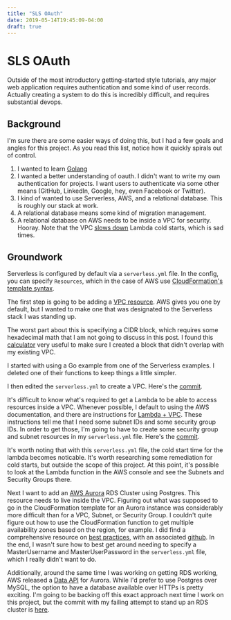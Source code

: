 ```yaml
---
title: "SLS OAuth"
date: 2019-05-14T19:45:09-04:00
draft: true
---
```


# SLS OAuth

Outside of the most introductory getting-started style tutorials, any major web application requires authentication and some kind of user records. Actually creating a system to do this is incredibly difficult, and requires substantial devops.

## Background

I'm sure there are some easier ways of doing this, but I had a few goals and angles for this project. As you read this list, notice how it quickly spirals out of control.

1. I wanted to learn [Golang](https://golang.org)
1. I wanted a better understanding of oauth. I didn't want to write my own authentication for projects. I want users to authenticate via some other means (GitHub, LinkedIn, Google, hey, even Facebook or Twitter).
1. I kind of wanted to use Serverless, AWS, and a relational database. This is roughly our stack at work.
1. A relational database means some kind of migration management.
1. A relational database on AWS needs to be inside a VPC for security. Hooray. Note that the VPC [slows down](https://medium.freecodecamp.org/lambda-vpc-cold-starts-a-latency-killer-5408323278dd) Lambda cold starts, which is sad times.

## Groundwork

Serverless is configured by default via a `serverless.yml` file. In the config, you can specify `Resources`, which in the case of AWS use [CloudFormation's template syntax](https://docs.aws.amazon.com/AWSCloudFormation/latest/UserGuide/aws-template-resource-type-ref.html).

The first step is going to be adding a [VPC resource](https://docs.aws.amazon.com/AWSCloudFormation/latest/UserGuide/aws-resource-ec2-vpc.html). AWS gives you one by default, but I wanted to make one that was designated to the Serverless stack I was standing up.

The worst part about this is specifying a CIDR block, which requires some hexadecimal math that I am not going to discuss in this post. I found this [calculator](https://www.ipaddressguide.com/cidr) very useful to make sure I created a block that didn't overlap with my existing VPC.

I started with using a Go example from one of the Serverless examples. I deleted one of their functions to keep things a little simpler.

I then edited the `serverless.yml` to create a VPC. Here's the [commit](https://github.com/mladlow/sls-oauth/commit/e6b05def000e641d53f42c428bb2f5e7c16b6c52).

It's difficult to know what's required to get a Lambda to be able to access resources inside a VPC. Whenever possible, I default to using the AWS documentation, and there are instructions for [Lambda + VPC](https://docs.aws.amazon.com/lambda/latest/dg/vpc.html). These instructions tell me that I need some subnet IDs and some security group IDs. In order to get those, I'm going to have to create some security group and subnet resources in my `serverless.yml` file. Here's the [commit](https://github.com/mladlow/sls-oauth/commit/84dbb99389dea7151aaa77bcfb308e2866fb86f9).

It's worth noting that with this `serverless.yml` file, the cold start time for the lambda becomes noticable. It's worth researching some remediation for cold starts, but outside the scope of this project. At this point, it's possible to look at the Lambda function in the AWS console and see the Subnets and Security Groups there.

Next I want to add an [AWS Aurora](https://aws.amazon.com/rds/aurora/) RDS Cluster using Postgres. This resource needs to live inside the VPC. Figuring out what was supposed to go in the CloudFormation template for an Aurora instance was considerably more difficult than for a VPC, Subnet, or Security Group. I couldn't quite figure out how to use the CloudFormation function to get multiple availability zones based on the region, for example. I did find a comprehensive resource on [best practices](https://aws.amazon.com/blogs/database/deploy-an-amazon-aurora-postgresql-db-cluster-with-recommended-best-practices-using-aws-cloudformation/), with an associated [github](https://github.com/aws-samples/aws-aurora-cloudformation-samples). In the end, I wasn't sure how to best get around needing to specify a MasterUsername and MasterUserPassword in the `serverless.yml` file, which I really didn't want to do.

Additionally, around the same time I was working on getting RDS working, AWS released a [Data API](https://aws.amazon.com/blogs/aws/new-data-api-for-amazon-aurora-serverless/) for Aurora. While I'd prefer to use Postgres over MySQL, the option to have a database available over HTTPs is pretty exciting. I'm going to be backing off this exact approach next time I work on this project, but the commit with my failing attempt to stand up an RDS cluster is [here](https://github.com/mladlow/sls-oauth/commit/f294286ddea884988d7df7fdae51301521152bbc).
